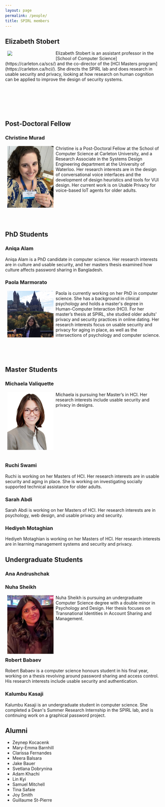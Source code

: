```yaml
---
layout: page
permalink: /people/
title: SPIRL members
---
```


## Elizabeth Stobert
<img src="https://spirl.scs.carleton.ca/stobert_headshot.jpeg" width="150" align="left" hspace="7" vspace="1">
 Elizabeth Stobert is an assistant professor in the [School of Computer Science](https://carleton.ca/scs/) and the co-director of the [HCI Masters program](https://carleton.ca/hci/). She directs the SPIRL lab and does research in usable security and privacy, looking at how research on human cognition can be applied to improve the design of security systems.
<p>&nbsp;</p>
<p>&nbsp;</p>
<p>&nbsp;</p>


## Post-Doctoral Fellow

### Christine Murad

<img src="/assets/img/christine_photo.jpg" width="150" align="left" hspace="7" vspace="1">
Christine is a Post-Doctoral Fellow at the School of Computer Science at Carleton University, and a Research Associate in the Systems Design Engineering department at the University of Waterloo. Her research interests are in the design of conversational voice interfaces and the development of design heuristics and tools for VUI design. Her current work is on Usable Privacy for voice-based IoT agents for older adults.
<p>&nbsp;</p>
<p>&nbsp;</p>
<p>&nbsp;</p>

## PhD Students 

### Aniqa Alam

Aniqa Alam is a PhD candidate in computer science. Her research interests are in culture and usable security, and her masters thesis examined how culture affects password sharing in Bangladesh.

### Paola Marmorato
<img src="/assets/img/paola_photo.png" width="150" align="left" hspace="7" vspace="1">
Paola is currently working on her PhD in computer science. She has a background in clinical psychology and holds a master's degree in Human-Computer Interaction (HCI). For her master’s thesis at SPIRL, she studied older adults' privacy and security practices in online dating. Her research interests focus on usable security and privacy for aging in place, as well as the intersections of psychology and computer science.
<p>&nbsp;</p>
<p>&nbsp;</p>


## Master Students

### Michaela Valiquette 
<img src="/assets/img/michaela_photo.jpg" width="150" align="left" hspace="7" vspace="1">
Michaela is pursuing her Master’s in HCI. Her research interests include usable security and privacy in designs.
<p>&nbsp;</p>
<p>&nbsp;</p>
<p>&nbsp;</p>
<p>&nbsp;</p>

<br>

### Ruchi Swami
Ruchi is working on her Masters of HCI. Her research interests are in usable security and aging in place. She is working on investigating socially supported technical assistance for older adults.

### Sarah Abdi
Sarah Abdi is working on her Masters of HCI. Her research interests are in psychology, web design, and usable privacy and security.

### Hediyeh Motaghian
Hediyeh Motaghian is working on her Masters of HCI. Her research interests are in learning management systems and security and privacy.


## Undergraduate Students 

### Ana Andrushchak

### Nuha Sheikh
<img src="/sheikh_headshot.jpg" width="150" align="left" hspace="7" vspace="1">
Nuha Sheikh is pursuing an undergraduate Computer Science degree with a double minor in Psychology and Design. Her thesis focuses on Transnational Identities in Account Sharing and Management.
<p>&nbsp;</p>
<p>&nbsp;</p>
<p>&nbsp;</p>

### Robert Babaev
Robert Babaev is a computer science honours student in his final year, working on a thesis revolving around password sharing and access control. His research interests include usable security and authentication.

### Kalumbu Kasaji
Kalumbu Kasaji is an undergraduate student in computer science. She completed a Dean's Summer Research Internship in the SPIRL lab, and is continuing work on a graphical password project.


## Alumni

* Zeynep Kocacenk
* Mary-Emma Barnhill
* Clarissa Fernandes
* Meera Balsara
* Jake Bauer
* Svetlana Dobrynina
* Adam Khachi
* Lin Kyi
* Samuel Mitchell
* Tina Safaie
* Joy Smith
* Guillaume St-Pierre 


